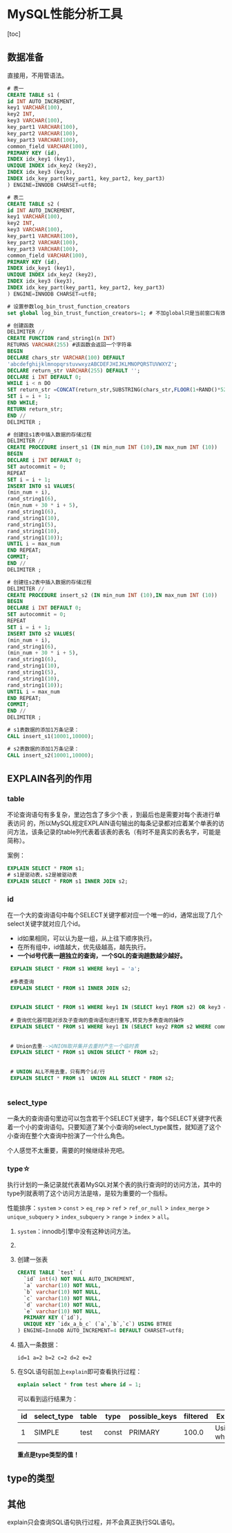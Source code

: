# MySQL性能分析工具

[toc]

## 数据准备

直接用，不用管语法。

```sql
# 表一
CREATE TABLE s1 (
id INT AUTO_INCREMENT,
key1 VARCHAR(100),
key2 INT,
key3 VARCHAR(100),
key_part1 VARCHAR(100),
key_part2 VARCHAR(100),
key_part3 VARCHAR(100),
common_field VARCHAR(100),
PRIMARY KEY (id),
INDEX idx_key1 (key1),
UNIQUE INDEX idx_key2 (key2),
INDEX idx_key3 (key3),
INDEX idx_key_part(key_part1, key_part2, key_part3)
) ENGINE=INNODB CHARSET=utf8;

# 表二
CREATE TABLE s2 (
id INT AUTO_INCREMENT,
key1 VARCHAR(100),
key2 INT,
key3 VARCHAR(100),
key_part1 VARCHAR(100),
key_part2 VARCHAR(100),
key_part3 VARCHAR(100),
common_field VARCHAR(100),
PRIMARY KEY (id),
INDEX idx_key1 (key1),
UNIQUE INDEX idx_key2 (key2),
INDEX idx_key3 (key3),
INDEX idx_key_part(key_part1, key_part2, key_part3)
) ENGINE=INNODB CHARSET=utf8;

# 设置参数log_bin_trust_function_creators
set global log_bin_trust_function_creators=1; # 不加global只是当前窗口有效。

# 创建函数
DELIMITER //
CREATE FUNCTION rand_string1(n INT)
RETURNS VARCHAR(255) #该函数会返回一个字符串
BEGIN
DECLARE chars_str VARCHAR(100) DEFAULT
'abcdefghijklmnopqrstuvwxyzABCDEFJHIJKLMNOPQRSTUVWXYZ';
DECLARE return_str VARCHAR(255) DEFAULT '';
DECLARE i INT DEFAULT 0;
WHILE i < n DO
SET return_str =CONCAT(return_str,SUBSTRING(chars_str,FLOOR(1+RAND()*52),1));
SET i = i + 1;
END WHILE;
RETURN return_str;
END //
DELIMITER ;

# 创建往s1表中插入数据的存储过程
DELIMITER //
CREATE PROCEDURE insert_s1 (IN min_num INT (10),IN max_num INT (10))
BEGIN
DECLARE i INT DEFAULT 0;
SET autocommit = 0;
REPEAT
SET i = i + 1;
INSERT INTO s1 VALUES(
(min_num + i),
rand_string1(6),
(min_num + 30 * i + 5),
rand_string1(6),
rand_string1(10),
rand_string1(5),
rand_string1(10),
rand_string1(10));
UNTIL i = max_num
END REPEAT;
COMMIT;
END //
DELIMITER ;

# 创建往s2表中插入数据的存储过程
DELIMITER //
CREATE PROCEDURE insert_s2 (IN min_num INT (10),IN max_num INT (10))
BEGIN
DECLARE i INT DEFAULT 0;
SET autocommit = 0;
REPEAT
SET i = i + 1;
INSERT INTO s2 VALUES(
(min_num + i),
rand_string1(6),
(min_num + 30 * i + 5),
rand_string1(6),
rand_string1(10),
rand_string1(5),
rand_string1(10),
rand_string1(10));
UNTIL i = max_num
END REPEAT;
COMMIT;
END //
DELIMITER ;

# s1表数据的添加1万条记录：
CALL insert_s1(10001,10000);

# s2表数据的添加1万条记录：
CALL insert_s2(10001,10000);

```



## EXPLAIN各列的作用

### table

不论查询语句有多复杂，里边包含了多少个表 ，到最后也是需要对每个表进行单表访问 的，所以MySQL规定EXPLAIN语句输出的每条记录都对应着某个单表的访问方法，该条记录的table列代表着该表的表名（有时不是真实的表名字，可能是简称）。

案例：

```sql
EXPLAIN SELECT * FROM s1;
# s1是驱动表，s2是被驱动表
EXPLAIN SELECT * FROM s1 INNER JOIN s2;
```



### id

在一个大的查询语句中每个SELECT关键字都对应一个唯一的id，通常出现了几个select关键字就对应几个id。

- id如果相同，可以认为是一组，从上往下顺序执行。
- 在所有组中，id值越大，优先级越高，越先执行。
- **一个id号代表一趟独立的查询，一个SQL的查询趟数越少越好。**

```sql
 EXPLAIN SELECT * FROM s1 WHERE key1 = 'a';
 
 #多表查询
 EXPLAIN SELECT * FROM s1 INNER JOIN s2;
 
 
 EXPLAIN SELECT * FROM s1 WHERE key1 IN (SELECT key1 FROM s2) OR key3 = 'a';
 
 # 查询优化器可能对涉及子查询的查询语句进行重写,转变为多表查询的操作
 EXPLAIN SELECT * FROM s1 WHERE key1 IN (SELECT key2 FROM s2 WHERE common_field = 'a');
 
 
 # Union去重-->UNION取并集并去重时产生一个临时表
 EXPLAIN SELECT * FROM s1 UNION SELECT * FROM s2;
 
 
 # UNION ALL不用去重，只有两个id/行
 EXPLAIN SELECT * FROM s1  UNION ALL SELECT * FROM s2;
 
```



### select_type

一条大的查询语句里边可以包含若干个SELECT关键字，每个SELECT关键字代表着一个小的查询语句。只要知道了某个小查询的select_type属性，就知道了这个小查询在整个大查询中扮演了一个什么角色。

个人感觉不太重要，需要的时候继续补充吧。



### type☆

执行计划的一条记录就代表着MySQL对某个表的执行查询时的访问方法，其中的type列就表明了这个访问方法是啥，是较为重要的一个指标。

性能排序：`system` > `const` > `eq_rep` > `ref` > `ref_or_null` > `index_merge` > `unique_subquery` > `index_subquery` > `range` > `index` > `all`。

1. `system`：innodb引擎中没有这种访问方法。
2. 



1. 创建一张表

   ```sql
   CREATE TABLE `test` (
     `id` int(4) NOT NULL AUTO_INCREMENT,
     `a` varchar(10) NOT NULL,
     `b` varchar(10) NOT NULL,
     `c` varchar(10) NOT NULL,
     `d` varchar(10) NOT NULL,
     `e` varchar(10) NOT NULL,
     PRIMARY KEY (`id`),
     UNIQUE KEY `idx_a_b_c` (`a`,`b`,`c`) USING BTREE
   ) ENGINE=InnoDB AUTO_INCREMENT=4 DEFAULT CHARSET=utf8;
   ```

2. 插入一条数据：

   ```
   id=1 a=2 b=2 c=2 d=2 e=2
   ```

3. 在SQL语句前加上`explain`即可查看执行过程：

   ```sql
   explain select * from test where id = 1;
   ```

   可以看到运行结果为：

   | id   | select_type | table | type  | possible_keys | filtered | Extra       |
   | ---- | ----------- | ----- | ----- | ------------- | -------- | ----------- |
   | 1    | SIMPLE      | test  | const | PRIMARY       | 100.0    | Using where |

   **重点是type类型的值！**



## type的类型







## 其他

explain只会查询SQL语句执行过程，并不会真正执行SQL语句。